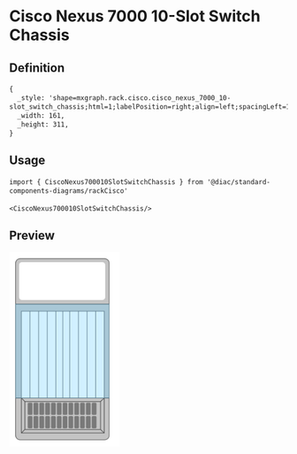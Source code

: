 # Cisco Nexus 7000 10-Slot Switch Chassis

## Definition

```
{
  _style: 'shape=mxgraph.rack.cisco.cisco_nexus_7000_10-slot_switch_chassis;html=1;labelPosition=right;align=left;spacingLeft=15;dashed=0;shadow=0;fillColor=#ffffff;',
  _width: 161,
  _height: 311,
}
```

## Usage

```
import { CiscoNexus700010SlotSwitchChassis } from '@diac/standard-components-diagrams/rackCisco'

<CiscoNexus700010SlotSwitchChassis/>
```

## Preview

<img src="./cisco-nexus-7000-10-slot-switch-chassis.png" width="200"/>
